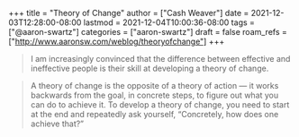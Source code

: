 +++
title = "Theory of Change"
author = ["Cash Weaver"]
date = 2021-12-03T12:28:00-08:00
lastmod = 2021-12-04T10:00:36-08:00
tags = ["@aaron-swartz"]
categories = ["aaron-swartz"]
draft = false
roam_refs = ["http://www.aaronsw.com/weblog/theoryofchange"]
+++

> I am increasingly convinced that the difference between effective and ineffective people is their skill at developing a theory of change.

<!--quoteend-->

> A theory of change is the opposite of a theory of action — it works backwards from the goal, in concrete steps, to figure out what you can do to achieve it. To develop a theory of change, you need to start at the end and repeatedly ask yourself, “Concretely, how does one achieve that?”
